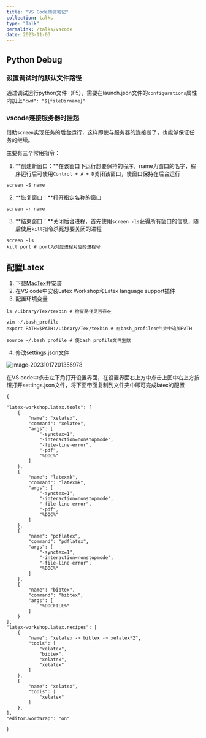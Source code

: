 ```yaml
---
title: "VS Code爬坑笔记"
collection: talks
type: "Talk"
permalink: /talks/vscode
date: 2023-11-03
---
```


## Python Debug

### 设置调试时的默认文件路径

通过调试运行python文件（F5），需要在launch.json文件的`configurations`属性内加上`"cwd": "${fileDirname}"` 

### vscode连接服务器时挂起

借助`screen`实现任务的后台运行，这样即使与服务器的连接断了，也能够保证任务的继续。

主要有三个常用指令：

1. **创建新窗口：**在该窗口下运行想要保持的程序，name为窗口的名字，程序运行后可使用`Control + A + D`关闭该窗口，使窗口保持在后台运行

```
screen -S name
```

2. **恢复窗口：**打开指定名称的窗口

```
screen -r name
```

3. **结束窗口：**关闭后台进程，首先使用`screen -ls`获得所有窗口的信息，随后使用`kill`指令杀死想要关闭的进程

```
screen -ls
kill port # port为对应进程对应的进程号
```



## 配置Latex

1. 下载[MacTex](https://www.tug.org/mactex/mactex-download.html)并安装
2. 在VS code中安装Latex Workshop和Latex language support插件
3. 配置环境变量

```
ls /Library/Tex/texbin # 检查路径是否存在

vim ~/.bash_profile
export PATH=$PATH:/Library/Tex/texbin # 在bash_profile文件夹中追加PATH

source ~/.bash_profile # 使bash_profile文件生效
```

4. 修改settings.json文件

![image-20231017201355978](http://image.oct.org.cn/2023/10/00.png)

在VS code中点击左下角打开设置界面，在设置界面右上方中点击上图中右上方按钮打开settings.json文件，将下面带面复制到文件夹中即可完成latex的配置

```
{

"latex-workshop.latex.tools": [
    {
        "name": "xelatex",
        "command": "xelatex",
        "args": [
            "-synctex=1",
            "-interaction=nonstopmode",
            "-file-line-error",
            "-pdf",
            "%DOC%"
        ]
    },
    {
        "name": "latexmk",
        "command": "latexmk",
        "args": [
            "-synctex=1",
            "-interaction=nonstopmode",
            "-file-line-error",
            "-pdf",
            "%DOC%"
        ]
    },
    {
        "name": "pdflatex",
        "command": "pdflatex",
        "args": [
            "-synctex=1",
            "-interaction=nonstopmode",
            "-file-line-error",
            "%DOC%"
        ]
    },
    {
        "name": "bibtex",
        "command": "bibtex",
        "args": [
            "%DOCFILE%"
        ]
    }
],
"latex-workshop.latex.recipes": [
    {
        "name": "xelatex -> bibtex -> xelatex*2",
        "tools": [
            "xelatex",
            "bibtex",
            "xelatex",
            "xelatex"
        ]
    },
    {
        "name": "xelatex",
        "tools": [
            "xelatex"
        ]
    },
],
"editor.wordWrap": "on"

}
```

